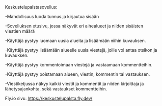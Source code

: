 Keskustelupalstasovellus:


-Mahdollisuus luoda tunnus ja kirjautua sisään

-Sovelluksen etusivu, jossa näkyvät eri aihealueet ja niiden sisäisten viestien määrä

-Käyttäjä pystyy luomaan uusia alueita ja lisäämään niihin kuvauksen.

-Käyttäjä pystyy lisäämään alueelle uusia viestejä, joille voi antaa otsikon ja kuvauksen.

-Käyttäjä pystyy kommentoimaan viestejä ja vastaamaan kommentteihin.

-Käyttäjä pystyy poistamaan alueen, viestin, kommentin tai vastauksen.

-Viestiketjussa näkyy kaikki viestit ja kommentit ja niiden kirjoittaja ja lähetysajankohta, sekä vastaukset kommentteihin.

Fly.io sivu: https://keskustelupalsta.fly.dev/
